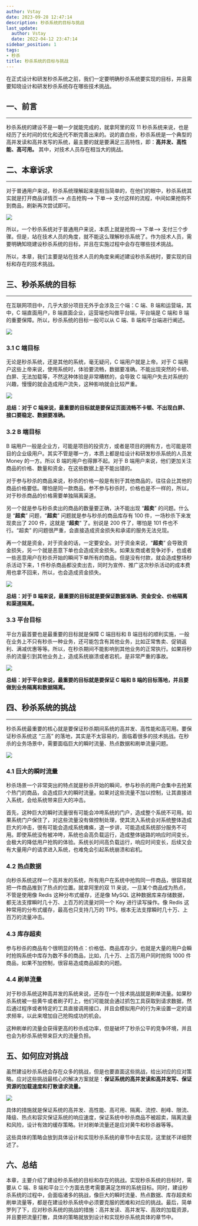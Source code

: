 ```yaml
---
author: Vstay
date: 2023-09-28 12:47:14
description: 秒杀系统的目标与挑战
last_update:
  author: Vstay
  date: 2022-04-12 23:47:14
sidebar_position: 1
tags:
- 秒杀
title: 秒杀系统的目标与挑战
---
```


在正式设计和研发秒杀系统之前，我们一定要明确秒杀系统要实现的目标，并且需要知晓设计和研发秒杀系统存在哪些技术挑战。

## 一、前言
--------

秒杀系统的建设不是一朝一夕就能完成的，就拿阿里的双 11 秒杀系统来说，也是经历了长时间的优化和迭代不断完善出来的。说的直白些，秒杀系统是一个典型的高并发读和高并发写的系统，最主要的就是要满足三高特性，即：**高并发、高性能、高可用。** 其中，对技术人员存在相当大的挑战。

## 二、本章诉求
----------

对于普通用户来说，秒杀系统理解起来是相当简单的，在他们的眼中，秒杀系统其实就是打开商品详情页——> 点击抢购——> 下单——> 支付这样的流程，中间如果抢购不到商品，刷新再次尝试即可。

![](https://cdn.jsdelivr.net/gh/Vstay97/Img_storage@master/blog/2023/%E7%A7%92%E6%9D%80%E7%B3%BB%E7%BB%9F%E7%9A%84%E7%9B%AE%E6%A0%87%E4%B8%8E%E6%8C%91%E6%88%98/FswSTAhN7yIuIBQYM2xrLgAHvsdA)

所以，一个秒杀系统对于普通用户来说，本质上就是抢购——> 下单——> 支付三个步骤。但是，站在技术人员的角度，就不能这么理解秒杀系统了。作为技术人员，需要明确知晓建设秒杀系统的目标，并且在实施过程中会存在哪些技术挑战。

所以，本章，我们主要是站在技术人员的角度来阐述建设秒杀系统时，要实现的目标和存在的技术挑战。

## 三、秒杀系统的目标
-------------

在互联网项目中，几乎大部分项目无外乎会涉及三个端：C 端、B 端和运营端，其中，C 端直面用户，B 端直面企业，运营端也叫做平台端，平台端是 C 端和 B 端的重要保障。所以，秒杀系统的目标一般可以从 C 端、B 端和平台端进行阐述。

![](https://cdn.jsdelivr.net/gh/Vstay97/Img_storage@master/blog/2023/%E7%A7%92%E6%9D%80%E7%B3%BB%E7%BB%9F%E7%9A%84%E7%9B%AE%E6%A0%87%E4%B8%8E%E6%8C%91%E6%88%98/Fpubcy0CKdjZBBzKHnZd22heBT7X)

### 3.1 C 端目标

无论是秒杀系统，还是其他的系统，毫无疑问，C 端用户就是上帝。对于 C 端用户这些上帝来说，使用系统时，体验要流畅，数据要准确。不能出现突然的卡顿、白屏、无法加载等，不然这种体验是非常糟糕的，会导致 C 端用户失去对系统的兴趣，慢慢的就会造成用户流失，这种影响就会比较严重。

![](https://cdn.jsdelivr.net/gh/Vstay97/Img_storage@master/blog/2023/%E7%A7%92%E6%9D%80%E7%B3%BB%E7%BB%9F%E7%9A%84%E7%9B%AE%E6%A0%87%E4%B8%8E%E6%8C%91%E6%88%98/Fn8zZ0aViikbVEATZyUu3AOY30Ut)

**总结：对于 C 端来说，最重要的目标就是要保证页面流畅不卡顿、不出现白屏、接口要稳定、数据要准确。**

### 3.2 B 端目标

B 端用户一般是企业方，可能是项目的投资方，或者是项目的拥有方，也可能是项目的企业级用户。其实不管是哪一方，本质上都是给设计和研发秒杀系统的人员发 Money 的一方。所以 B 端的用户也得罪不起。对于 B 端用户来说，他们更加关注商品的价格、数量和资金，在这些数据上是不能出错的。

对于参与秒杀的商品来说，秒杀的价格一般是有别于其他商品的，往往会比其他的商品价格要低。哪怕是同一款商品，参不参与秒杀时，价格也是不一样的，所以，对于秒杀商品的价格需要单独隔离渠道。

另一个就是参与秒杀卖出的商品的数量要正确，决不能出现 “**超卖**” 的问题。什么是 “**超卖**” 问题，“**超卖**” 问题就是参与秒杀的商品库存有 100 件，一场秒杀下来发现卖出了 200 件，这就是 “**超卖**” 了。别说是 200 件了，哪怕是 101 件也不行。“超卖” 的问题很严重，会直接造成资金损失和承诺的服务无法兑现。

再一个就是资金，对于资金的话，一定要安全。对于资金来说，“**超卖**” 会导致资金损失，另一个就是恶意下单也会造成资金损失。如果友商或者竞争对手，也或者一些恶意用户在秒杀开始的瞬间下单所有的商品，但是没有付款，就会造成整场秒杀活动下来，1 件秒杀商品都没卖出去，同时为宣传、推广这次秒杀活动的成本费用也拿不回来，所以，也会造成资金损失。

![](https://cdn.jsdelivr.net/gh/Vstay97/Img_storage@master/blog/2023/%E7%A7%92%E6%9D%80%E7%B3%BB%E7%BB%9F%E7%9A%84%E7%9B%AE%E6%A0%87%E4%B8%8E%E6%8C%91%E6%88%98/FvuaqZI4NinsTaEYo-tC73KB4Ata)

**总结：对于 B 端来说，最重要的目标就是要保证数据准确、资金安全、价格隔离和渠道隔离。**

### 3.3 平台目标

平台方最首要也是最重要的目标就是保障 C 端目标和 B 端目标的顺利实施，一般在业务上不只有秒杀一种业务，还可能包含有其他业务，比如正常售卖、促销返利、满减优惠等等。所以，在秒杀期间不能影响到其他业务的正常执行。如果将秒杀的流量引到其他业务上，造成系统崩溃或者宕机，是非常严重的事故。

![](https://cdn.jsdelivr.net/gh/Vstay97/Img_storage@master/blog/2023/%E7%A7%92%E6%9D%80%E7%B3%BB%E7%BB%9F%E7%9A%84%E7%9B%AE%E6%A0%87%E4%B8%8E%E6%8C%91%E6%88%98/FioIyfekmcDfRl_O-2tUrv069pIq)

**总结：对于平台来说，最重要的目标就是要保证 C 端和 B 端的目标落地，并且要做到业务隔离和数据隔离。**

## 四、秒杀系统的挑战
-------------

秒杀系统最重要的核心就是要保证秒杀期间系统的高并发、高性能和高可用。要保证秒杀系统这 “三高” 的落地，其实是不太容易的，面临着很多的技术挑战。在秒杀的业务场景中，需要面临巨大的瞬时流量、热点数据和刷单流量问题。

![](https://cdn.jsdelivr.net/gh/Vstay97/Img_storage@master/blog/2023/%E7%A7%92%E6%9D%80%E7%B3%BB%E7%BB%9F%E7%9A%84%E7%9B%AE%E6%A0%87%E4%B8%8E%E6%8C%91%E6%88%98/FqEuwUxOCUaWRnWk-YcQfNsIqTd5)

### **4.1 巨大的瞬时流量**

秒杀场景一个非常突出的特点就是秒杀开始的瞬间，参与秒杀的用户会集中去抢某个热门的商品，会造成巨大的瞬时流量。如果对这些流量不加以控制，让其直接进入系统，会给系统带来巨大的冲击。

首先，这种巨大的瞬时流量很有可能会冲垮系统的门户，造成整个系统不可用。如果系统门户保住了，对这些流量没有做控制处理，使其流入系统会对系统整体造成巨大的冲击，很有可能会造成系统瘫痪，退一步讲，可能造成系统部分服务不可用。即使系统没有被冲垮，系统也会高负载运行，造成整体链路的响应时间变长，会极大的降低用户抢购的体验。系统长时间高负载运行，响应时间变长，后续又会有大量用户的请求进入系统，也难免会引起系统崩溃和宕机。

### **4.2 热点数据**

向秒杀系统这样一个高并发的系统，所有用户在系统中抢购同一件商品，很容易就把一件商品推到了热点的位置。就拿阿里的双 11 来说，一旦某个商品成为热点，不管是使用像 Redis 这种分布式缓存，还是像 MySQL 这种数据库来存储数据，都无法支撑瞬时几十万、上百万的流量对同一个 Key 进行读写操作。像 Redis 这种常用的分布式缓存，最高也只支持几万的 TPS，根本无法支撑瞬时几十万、上百万的流量冲击。

### **4.3 库存超卖**

参与秒杀的商品有个很明显的特点：价格低、商品库存少。也就是大量的用户会瞬时抢购系统中库存为数不多的商品，比如，几十万、上百万用户同时抢购 1000 件商品，如果不加控制，很容易造成商品超卖的问题。

### **4.4 刷单流量**

对于秒杀系统这种高并发的系统来说，还存在一个技术挑战就是刷单流量。如果秒杀系统被一些黄牛或者刷子盯上，他们可能就会通过抓包工具获取到请求数据，然后通过程序或者特定的工具直接调用接口，并且会模拟用户的行为来设置一定的请求频率，以此来增加自己抢购成功的机会。

这种刷单的流量会获得更高的秒杀成功率，但是破坏了秒杀公平的竞争环境，并且也会为秒杀系统带来巨大的流量负担。

**五、如何应对挑战**
------------

虽然建设秒杀系统会存在众多的挑战，但是也要直面这些挑战，给出对应的应对策略。应对这些挑战最核心的解决方案就是：**保证系统的高并发读和高并发写、保证资源的加载速度和打散请求流量。**

![](https://cdn.jsdelivr.net/gh/Vstay97/Img_storage@master/blog/2023/%E7%A7%92%E6%9D%80%E7%B3%BB%E7%BB%9F%E7%9A%84%E7%9B%AE%E6%A0%87%E4%B8%8E%E6%8C%91%E6%88%98/FgvVBpl07RkaKBbPcr3nGg46gLH0)

具体的措施就是保证系统的高并发、高性能、高可用、隔离、流控、削峰、限流、降级、热点和容灾保证系统的响应速度，保证系统中秒杀商品不被超卖，隔离流量和风险，设计有效的缓存策略。针对刷单流量还是应对黄牛和秒杀器等等。

这些具体的策略会放到具体设计和实现秒杀系统的章节中去实现，这里就不详细赘述了。

**六、总结**
--------

本章，主要介绍了建设秒杀系统的目标和存在的挑战。实现秒杀系统的目标时，需要从 C 端、B 端和平台三个方面去思考需要满足怎样的系统目标。同时，建设秒杀系统的过程中，会面临诸多的挑战，像巨大的瞬时流量、热点数据、库存超卖和刷单流量等，都是在建设秒杀系统中必须要克服的困难和对应的挑战。最后，简单罗列了下，应对秒杀系统的挑战的措施：高并发读、高并发写、高效的加载资源，并且要把流量打散，具体的策略就放到设计和实现秒杀系统具体的章节中。


